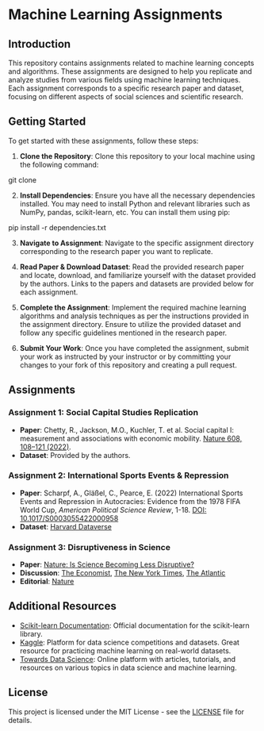# Machine Learning Assignments

## Introduction

This repository contains assignments related to machine learning concepts and algorithms. These assignments are designed to help you replicate and analyze studies from various fields using machine learning techniques. Each assignment corresponds to a specific research paper and dataset, focusing on different aspects of social sciences and scientific research.

## Getting Started

To get started with these assignments, follow these steps:

1. **Clone the Repository**: Clone this repository to your local machine using the following command:

git clone <repository-url>

2. **Install Dependencies**: Ensure you have all the necessary dependencies installed. You may need to install Python and relevant libraries such as NumPy, pandas, scikit-learn, etc. You can install them using pip:

pip install -r dependencies.txt

3. **Navigate to Assignment**: Navigate to the specific assignment directory corresponding to the research paper you want to replicate.

4. **Read Paper & Download Dataset**: Read the provided research paper and locate, download, and familiarize yourself with the dataset provided by the authors. Links to the papers and datasets are provided below for each assignment.

5. **Complete the Assignment**: Implement the required machine learning algorithms and analysis techniques as per the instructions provided in the assignment directory. Ensure to utilize the provided dataset and follow any specific guidelines mentioned in the research paper.

6. **Submit Your Work**: Once you have completed the assignment, submit your work as instructed by your instructor or by committing your changes to your fork of this repository and creating a pull request.

## Assignments

### Assignment 1: Social Capital Studies Replication
- **Paper**: Chetty, R., Jackson, M.O., Kuchler, T. et al. Social capital I: measurement and associations with economic mobility. [Nature 608, 108–121 (2022)](https://doi.org/10.1038/s41586-022-04996-4).
- **Dataset**: Provided by the authors.

### Assignment 2: International Sports Events & Repression
- **Paper**: Scharpf, A., Gläßel, C., Pearce, E. (2022) International Sports Events and Repression in Autocracies: Evidence from the 1978 FIFA World Cup, *American Political Science Review*, 1-18. [DOI: 10.1017/S0003055422000958](https://doi.org/10.1017/S0003055422000958)
- **Dataset**: [Harvard Dataverse](https://dataverse.harvard.edu/dataset.xhtml?persistentId=doi:10.7910/DVN/RJY34I)

### Assignment 3: Disruptiveness in Science
- **Paper**: [Nature: Is Science Becoming Less Disruptive?](https://www.nature.com/articles/s41586-022-05543-x)
- **Discussion**: [The Economist](https://www.economist.com/science-and-technology/2023/01/04/papers-and-patents-are-becoming-less-disruptive), [The New York Times](https://www.nytimes.com/2023/01/17/science/science-breakthroughs-disruption.html), [The Atlantic](https://www.theatlantic.com/newsletters/archive/2023/01/academia-research-scientific-papers-progress/672694/)
- **Editorial**: [Nature](https://www.nature.com/articles/d41586-023-00183-1)

## Additional Resources

- [Scikit-learn Documentation](https://scikit-learn.org/stable/documentation.html): Official documentation for the scikit-learn library.
- [Kaggle](https://www.kaggle.com/): Platform for data science competitions and datasets. Great resource for practicing machine learning on real-world datasets.
- [Towards Data Science](https://towardsdatascience.com/): Online platform with articles, tutorials, and resources on various topics in data science and machine learning.

## License

This project is licensed under the MIT License - see the [LICENSE](LICENSE) file for details.
